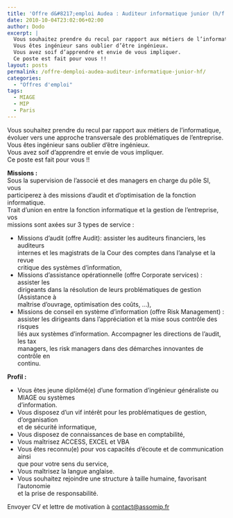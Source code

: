 ```yaml
---
title: 'Offre d&#8217;emploi Audea : Auditeur informatique junior (h/f )'
date: 2010-10-04T23:02:06+02:00
author: Dodo
excerpt: |
  Vous souhaitez prendre du recul par rapport aux métiers de l’informatique, évoluer vers une approche transversale des problématiques de l’entreprise.
  Vous êtes ingénieur sans oublier d’être ingénieux.
  Vous avez soif d’apprendre et envie de vous impliquer.
  Ce poste est fait pour vous !!
layout: posts
permalink: /offre-demploi-audea-auditeur-informatique-junior-hf/
categories:
  - "Offres d'emploi"
tags:
  - MIAGE
  - MIP
  - Paris
---
```

Vous souhaitez prendre du recul par rapport aux métiers de l’informatique, évoluer vers une approche transversale des problématiques de l’entreprise.  
Vous êtes ingénieur sans oublier d’être ingénieux.  
Vous avez soif d’apprendre et envie de vous impliquer.  
Ce poste est fait pour vous !!

**Missions :**  
Sous la supervision de l’associé et des managers en charge du pôle SI, vous  
participerez à des missions d’audit et d’optimisation de la fonction informatique.  
Trait d’union en entre la fonction informatique et la gestion de l’entreprise, vos  
missions sont axées sur 3 types de service :

  * Missions d’audit (offre Audit): assister les auditeurs financiers, les auditeurs  
    internes et les magistrats de la Cour des comptes dans l’analyse et la revue  
    critique des systèmes d’information,
  * Missions d’assistance opérationnelle (offre Corporate services) : assister les  
    dirigeants dans la résolution de leurs problématiques de gestion (Assistance à  
    maîtrise d’ouvrage, optimisation des coûts, …),
  * Missions de conseil en système d’information (offre Risk Management) :  
    assister les dirigeants dans l’appréciation et la mise sous contrôle des risques  
    liés aux systèmes d’information. Accompagner les directions de l’audit, les tax  
    managers, les risk managers dans des démarches innovantes de contrôle en  
    continu.

**Profil :**

  * Vous êtes jeune diplômé(e) d’une formation d’ingénieur généraliste ou MIAGE ou systèmes  
    d’information.
  * Vous disposez d’un vif intérêt pour les problématiques de gestion, d’organisation  
    et de sécurité informatique,
  * Vous disposez de connaissances de base en comptabilité,
  * Vous maîtrisez ACCESS, EXCEL et VBA
  * Vous êtes reconnu(e) pour vos capacités d’écoute et de communication ainsi  
    que pour votre sens du service,
  * Vous maîtrisez la langue anglaise.
  * Vous souhaitez rejoindre une structure à taille humaine, favorisant l’autonomie  
    et la prise de responsabilité.

Envoyer CV et lettre de motivation à <contact@assomip.fr>
